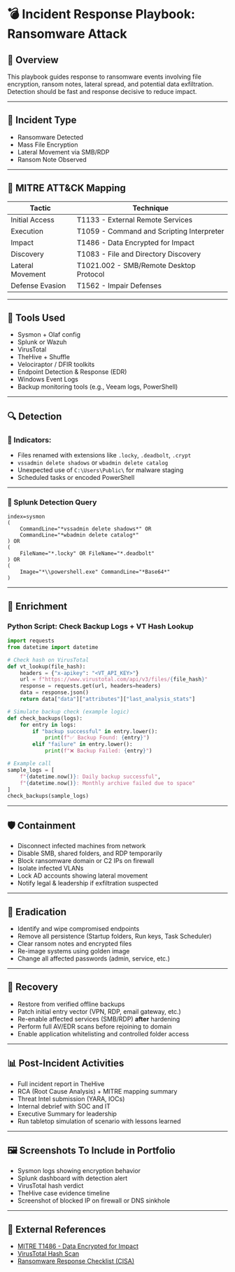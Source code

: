 


# 💣 Incident Response Playbook: Ransomware Attack

## 📌 Overview

This playbook guides response to ransomware events involving file encryption, ransom notes, lateral spread, and potential data exfiltration. Detection should be fast and response decisive to reduce impact.

---

## 📁 Incident Type

- Ransomware Detected
- Mass File Encryption
- Lateral Movement via SMB/RDP
- Ransom Note Observed

---

## 🧠 MITRE ATT&CK Mapping

| Tactic            | Technique                                 |
|-------------------|--------------------------------------------|
| Initial Access    | T1133 - External Remote Services           |
| Execution         | T1059 - Command and Scripting Interpreter  |
| Impact            | T1486 - Data Encrypted for Impact          |
| Discovery         | T1083 - File and Directory Discovery       |
| Lateral Movement  | T1021.002 - SMB/Remote Desktop Protocol    |
| Defense Evasion   | T1562 - Impair Defenses                    |

---

## 🧰 Tools Used

- Sysmon + Olaf config
- Splunk or Wazuh
- VirusTotal
- TheHive + Shuffle
- Velociraptor / DFIR toolkits
- Endpoint Detection & Response (EDR)
- Windows Event Logs
- Backup monitoring tools (e.g., Veeam logs, PowerShell)

---

## 🔍 Detection

### 🔎 Indicators:
- Files renamed with extensions like `.locky`, `.deadbolt`, `.crypt`
- `vssadmin delete shadows` or `wbadmin delete catalog`
- Unexpected use of `C:\Users\Public\` for malware staging
- Scheduled tasks or encoded PowerShell

---

### 🧠 Splunk Detection Query

```spl
index=sysmon 
(
    CommandLine="*vssadmin delete shadows*" OR 
    CommandLine="*wbadmin delete catalog*"
) OR 
(
    FileName="*.locky" OR FileName="*.deadbolt"
) OR 
(
    Image="*\\powershell.exe" CommandLine="*Base64*"
)
````

---

## 🧪 Enrichment

### Python Script: Check Backup Logs + VT Hash Lookup

```python
import requests
from datetime import datetime

# Check hash on VirusTotal
def vt_lookup(file_hash):
    headers = {"x-apikey": "<VT_API_KEY>"}
    url = f"https://www.virustotal.com/api/v3/files/{file_hash}"
    response = requests.get(url, headers=headers)
    data = response.json()
    return data["data"]["attributes"]["last_analysis_stats"]

# Simulate backup check (example logic)
def check_backups(logs):
    for entry in logs:
        if "backup successful" in entry.lower():
            print(f"✅ Backup Found: {entry}")
        elif "failure" in entry.lower():
            print(f"❌ Backup Failed: {entry}")

# Example call
sample_logs = [
    f"{datetime.now()}: Daily backup successful",
    f"{datetime.now()}: Monthly archive failed due to space"
]
check_backups(sample_logs)
```

---

## 🛡️ Containment

* Disconnect infected machines from network
* Disable SMB, shared folders, and RDP temporarily
* Block ransomware domain or C2 IPs on firewall
* Isolate infected VLANs
* Lock AD accounts showing lateral movement
* Notify legal & leadership if exfiltration suspected

---

## 🧼 Eradication

* Identify and wipe compromised endpoints
* Remove all persistence (Startup folders, Run keys, Task Scheduler)
* Clear ransom notes and encrypted files
* Re-image systems using golden image
* Change all affected passwords (admin, service, etc.)

---

## 🧯 Recovery

* Restore from verified offline backups
* Patch initial entry vector (VPN, RDP, email gateway, etc.)
* Re-enable affected services (SMB/RDP) **after** hardening
* Perform full AV/EDR scans before rejoining to domain
* Enable application whitelisting and controlled folder access

---

## 📊 Post-Incident Activities

* Full incident report in TheHive
* RCA (Root Cause Analysis) + MITRE mapping summary
* Threat Intel submission (YARA, IOCs)
* Internal debrief with SOC and IT
* Executive Summary for leadership
* Run tabletop simulation of scenario with lessons learned

---

## 🖼️ Screenshots To Include in Portfolio

* Sysmon logs showing encryption behavior
* Splunk dashboard with detection alert
* VirusTotal hash verdict
* TheHive case evidence timeline
* Screenshot of blocked IP on firewall or DNS sinkhole

---

## 🔗 External References

* [MITRE T1486 - Data Encrypted for Impact](https://attack.mitre.org/techniques/T1486/)
* [VirusTotal Hash Scan](https://www.virustotal.com/)
* [Ransomware Response Checklist (CISA)](https://www.cisa.gov/sites/default/files/publications/cisa_ransomware-response-checklist.pdf)


